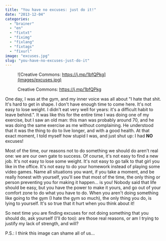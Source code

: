 ```yaml
---
title: "You have no excuses: just do it!"
date: "2013-12-04"
categories: 
  - "brainer"
  - "en"
  - "fixtxt"
  - "fiximg"
  - "fixlang"
  - "fixtags"
  - "fixurl"
image: "excuses.jpg"
slug: "you-have-no-excuses-just-do-it"
---
```


<figure>

![Creative Commons: https://j.mp/1bfQPkg](images/excuses.jpg)

<figcaption>

Creative Commons: https://j.mp/1bfQPkg

</figcaption>

</figure>

One day, I was at the gym, and my inner voice was all about "I hate that shit. It's hard to get in shape. I don't have enough time to come here. It's not easy to lose weight. I didn't eat very well for years: it's a difficult habit to leave behind.". It was like this for the entire time I was doing one of my exercise, but I saw an old man: this man was probably around 70, and he was doing the same exercise as me without complaining. He understood that it was the thing to do to live longer, and with a good health. At that exact moment, I told myself how stupid I was, and just shut up: I had **NO** excuses!

Most of the time, our reasons not to do something we should do aren't real one: we are our own gate to success. Of course, it's not easy to find a new job. It's not easy to lose some weight. It's not easy to go talk to that girl you like in the office. It's not easy to do your homework instead of playing some video games. Name all situations you want, if you take a moment, and be really honest with yourself, you'll see that most of the time, the only thing or person preventing you for making it happen... is you! Nobody said that life should be easy, but you have the power to make it yours, and go out of your comfort zone to do what you have to do. When you aren't doing something like going to the gym (I hate the gym so much), the only thing you do, is lying to yourself. It's so true that it hurt when you think about it!

So next time you are finding excuses for not doing something that you should do, ask yourself (I'll do too): are those real reasons, or am I trying to justify my lack of strength, and will?

P.S.: I think this image can shame all of us...
